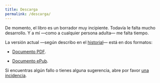 ```yaml
---
title: Descarga
permalink: /descarga/
---
```


De momento, el libro es un borrador muy incipiente. Todavía le falta mucho desarrollo. Y a mí —como a cualquier persona adulta— me falta tiempo.

La versión actual —según describo en el [historial](historial/)— está en dos formatos:

* [Documento PDF](https://archive.org/download/aprender-context/aprender-context.pdf).

* [Documento ePub](https://archive.org/download/aprender-context/aprender-context.epub).

Si encuentras algún fallo o tienes alguna sugerencia, abre por favor [una incidencia](https://github.com/ousia/aprender-context/issues/new).
